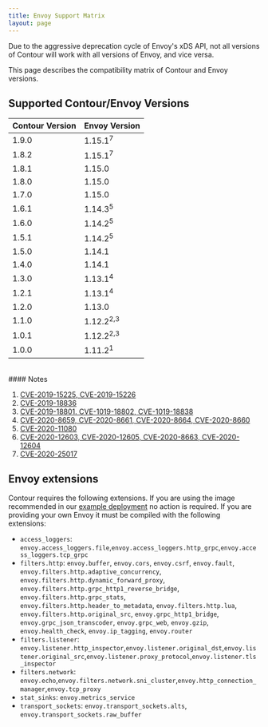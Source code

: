 ```yaml
---
title: Envoy Support Matrix
layout: page
---
```


Due to the aggressive deprecation cycle of Envoy's xDS API, not all versions of Contour will work with all versions of Envoy, and vice versa.

This page describes the compatibility matrix of Contour and Envoy versions.

## Supported Contour/Envoy Versions

| Contour Version | Envoy Version        |
| --------------- | :------------------- |
| 1.9.0           | 1.15.1<sup>7</sup>   |
| 1.8.2           | 1.15.1<sup>7</sup>   |
| 1.8.1           | 1.15.0               |
| 1.8.0           | 1.15.0               |
| 1.7.0           | 1.15.0               |
| 1.6.1           | 1.14.3<sup>5</sup>   |
| 1.6.0           | 1.14.2<sup>5</sup>   |
| 1.5.1           | 1.14.2<sup>5</sup>   |
| 1.5.0           | 1.14.1               |
| 1.4.0           | 1.14.1               |
| 1.3.0           | 1.13.1<sup>4</sup>   |
| 1.2.1           | 1.13.1<sup>4</sup>   |
| 1.2.0           | 1.13.0               |
| 1.1.0           | 1.12.2<sup>2,3</sup> |
| 1.0.1           | 1.12.2<sup>2,3</sup> |
| 1.0.0           | 1.11.2<sup>1</sup>   |

<br>
#### Notes

1. [CVE-2019-15225, CVE-2019-15226][1]
2. [CVE-2019-18836][2]
3. [CVE-2019-18801. CVE-1019-18802, CVE-1019-18838][4]
4. [CVE-2020-8659, CVE-2020-8661, CVE-2020-8664, CVE-2020-8660][5]
5. [CVE-2020-11080][6]
6. [CVE-2020-12603, CVE-2020-12605, CVE-2020-8663, CVE-2020-12604][7]
7. [CVE-2020-25017][8]

## Envoy extensions

Contour requires the following extensions.
If you are using the image recommended in our [example deployment][3] no action is required.
If you are providing your own Envoy it must be compiled with the following extensions:

- `access_loggers`: `envoy.access_loggers.file`,`envoy.access_loggers.http_grpc`,`envoy.access_loggers.tcp_grpc`
- `filters.http`: `envoy.buffer`, `envoy.cors`, `envoy.csrf`, `envoy.fault`, `envoy.filters.http.adaptive_concurrency`, `envoy.filters.http.dynamic_forward_proxy`, `envoy.filters.http.grpc_http1_reverse_bridge`, `envoy.filters.http.grpc_stats`, `envoy.filters.http.header_to_metadata`, `envoy.filters.http.lua`, `envoy.filters.http.original_src`, `envoy.grpc_http1_bridge`, `envoy.grpc_json_transcoder`, `envoy.grpc_web`, `envoy.gzip`, `envoy.health_check`, `envoy.ip_tagging`, `envoy.router`
- `filters.listener`: `envoy.listener.http_inspector`,`envoy.listener.original_dst`,`envoy.listener.original_src`,`envoy.listener.proxy_protocol`,`envoy.listener.tls_inspector`
- `filters.network`: `envoy.echo`,`envoy.filters.network.sni_cluster`,`envoy.http_connection_manager`,`envoy.tcp_proxy`
- `stat_sinks`: `envoy.metrics_service`
- `transport_sockets`: `envoy.transport_sockets.alts`, `envoy.transport_sockets.raw_buffer`

[1]: https://groups.google.com/forum/#!topic/envoy-announce/Zo3ZEFuPWec
[2]: https://groups.google.com/d/msg/envoy-announce/3-8S992PUV4/t-egdelVDwAJ
[3]: {{site.github.repository_url}}/tree/{{site.github.latest_release.tag_name}}/examples/contour
[4]: https://groups.google.com/d/msg/envoy-announce/BjgUTDTKAu8/DTfMMSyCAgAJ
[5]: https://groups.google.com/forum/#!msg/envoy-announce/sVqmxy0un2s/8aq430xiHAAJ
[6]: https://groups.google.com/d/msg/envoy-announce/y4C7hXH6WrU/eRoMZ6WaAgAJ
[7]: https://groups.google.com/d/msg/envoy-announce/qrrF8klFl-I/nz12XtqmAAAJ
[8]: https://groups.google.com/g/envoy-announce/c/5P0060xsRxc/m/dhIXZLjgCAAJ
